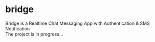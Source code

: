 # bridge
Bridge is a Realtime Chat Messaging App with Authentication &amp; SMS Notification
<br>
The project is in progress...
